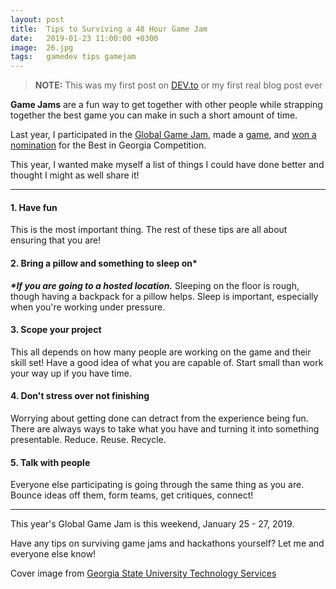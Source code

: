 ```yaml
---
layout: post
title:  Tips to Surviving a 48 Hour Game Jam
date:   2019-01-23 11:00:00 +0300
image:  26.jpg
tags:   gamedev tips gamejam
---
```


> **NOTE:** This was my first post on [DEV.to](https://dev.to/mitjmcc) or my first real blog post ever

**Game Jams** are a fun way to get together with other people while strapping together the best game you can make in such a short amount of time.

Last year, I participated in the [Global Game Jam](https://globalgamejam.org/), made a [game](https://globalgamejam.org/2018/games/blind-justice), and [won a nomination](https://ggda.org/blog/best-in-georgia-competition-returns-for-2018/) for the Best in Georgia Competition.

This year, I wanted make myself a list of things I could have done better and thought I might as well share it!

---

#### 1. Have fun
This is the most important thing.
The rest of these tips are all about ensuring that you are!

#### 2. Bring a pillow and something to sleep on*
***\*If you are going to a hosted location.***
Sleeping on the floor is rough, though having a backpack for a pillow helps.
Sleep is important, especially when you're working under pressure.

#### 3. Scope your project
This all depends on how many people are working on the game and their skill set!
Have a good idea of what you are capable of.
Start small than work your way up if you have time.

#### 4. Don't stress over not finishing
Worrying about getting done can detract from the experience being fun.
There are always ways to take what you have and turning it into something presentable.
Reduce. Reuse. Recycle.

#### 5. Talk with people
Everyone else participating is going through the same thing as you are.
Bounce ideas off them, form teams, get critiques, connect!

---

This year's Global Game Jam is this weekend, January 25 - 27, 2019.

Have any tips on surviving game jams and hackathons yourself?
Let me and everyone else know!


Cover image from [Georgia State University Technology Services](https://technology.gsu.edu/technology-services/services-for-you/it-services-for-students/global-game-jam/)